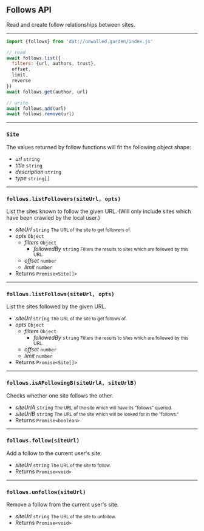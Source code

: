## Follows API

Read and create follow relationships between sites.

---

```js
import {follows} from 'dat://unwalled.garden/index.js'

// read
await follows.list({
  filters: {url, authors, trust},
  offset,
  limit,
  reverse
})
await follows.get(author, url)

// write
await follows.add(url)
await follows.remove(url)
```

---

### `Site`

The values returned by follow functions will fit the following object shape:

  - <var>url</var> `string`
  - <var>title</var> `string`
  - <var>description</var> `string`
  - <var>type</var> `string[]`

---

### `follows.listFollowers(siteUrl, opts)`

List the sites known to follow the given URL. (Will only include sites which have been crawled by the local user.)

  - <var>siteUrl</var> `string` <small>The URL of the site to get followers of.</small>
  - <var>opts</var> `Object`
    - <var>filters</var> `Object`
      - <var>followedBy</var> `string` <small>Filters the results to sites which are followed by this URL.</small>
    - <var>offset</var> `number`
    - <var>limit</var> `number`
  - Returns `Promise<Site[]>`

---

### `follows.listFollows(siteUrl, opts)`

List the sites followed by the given URL.

  - <var>siteUrl</var> `string` <small>The URL of the site to get follows of.</small>
  - <var>opts</var> `Object`
    - <var>filters</var> `Object`
      - <var>followedBy</var> `string` <small>Filters the results to sites which are followed by this URL.</small>
    - <var>offset</var> `number`
    - <var>limit</var> `number`
  - Returns `Promise<Site[]>`

---

### `follows.isAFollowingB(siteUrlA, siteUrlB)`

Checks whether one site follows the other.

  - <var>siteUrlA</var> `string` <small>The URL of the site which will have its "follows" queried.</small>
  - <var>siteUrlB</var> `string` <small>The URL of the site which will be looked for in the "follows."</small>
  - Returns `Promise<boolean>`

---

### `follows.follow(siteUrl)`

Add a follow to the current user's site.

  - <var>siteUrl</var> `string` <small>The URL of the site to follow.</small>
  - Returns `Promise<void>`

---

### `follows.unfollow(siteUrl)`

Remove a follow from the current user's site.

  - <var>siteUrl</var> `string` <small>The URL of the site to unfollow.</small>
  - Returns `Promise<void>`